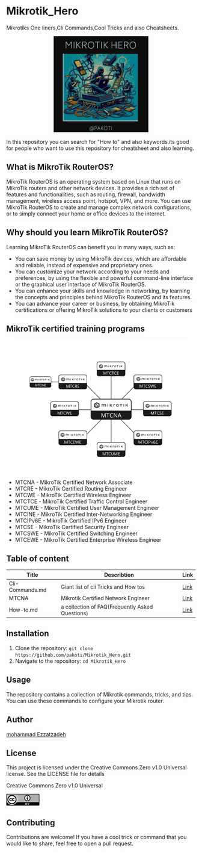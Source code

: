 # Mikrotik_Hero
Mikrotiks One liners,Cli Commands,Cool Tricks and also Cheatsheets.


<p align="center">
  <img src="https://github.com/pakoti/Mikrotik_Hero/blob/main/mIKROTIKHERO1.PNG" alt="mikrotik hero logo created by microsoft ai DALL-E" width=50% height=50%>
</p>

<p>In this repository you can search for "How to" and also keywords.its good for people who want to use this repository for cheatsheet and also learning.</p>

## What is MikroTik RouterOS?

<p>MikroTik RouterOS is an operating system based on Linux that runs on MikroTik routers and other network devices. It provides a rich set of features and functionalities, such as routing, firewall, bandwidth management, wireless access point, hotspot, VPN, and more. You can use MikroTik RouterOS to create and manage complex network configurations, or to simply connect your home or office devices to the internet.</p>

## Why should you learn MikroTik RouterOS?

Learning MikroTik RouterOS can benefit you in many ways, such as:
<ul>
<li>You can save money by using MikroTik devices, which are affordable and reliable, instead of expensive and proprietary ones.</li>
<li>You can customize your network according to your needs and preferences, by using the flexible and powerful command-line interface or the graphical user interface of MikroTik RouterOS.</li>
<li>You can enhance your skills and knowledge in networking, by learning the concepts and principles behind MikroTik RouterOS and its features.</li>
<li>You can advance your career or business, by obtaining MikroTik certifications or offering MikroTik solutions to your clients or customers</li>
</ul>

## MikroTik certified training programs

<p align="center">
  <img src="https://github.com/pakoti/Mikrotik_Hero/blob/main/mikrotik-certs.PNG" alt="mikrotik Certification">
</p>

<ul>
<li>MTCNA - MikroTik Certified Network Associate</li>
<li>MTCRE - MikroTik Certified Routing Engineer</li>
<li>MTCWE - MikroTik Certified Wireless Engineer</li>
<li>MTCTCE - MikroTik Certified Traffic Control Engineer</li>
<li>MTCUME - MikroTik Certified User Management Engineer</li>
<li>MTCINE - MikroTik Certified Inter-Networking Engineer</li>
<li>MTCIPv6E - MikroTik Certified IPv6 Engineer</li>
<li>MTCSE - MikroTik Certified Security Engineer</li>
<li>MTCSWE - MikroTik Certified Switching Engineer</li>
<li>MTCEWE - MikroTik Certified Enterprise Wireless Engineer</li>
</ul>





## Table of content
|Title|Describtion|Link|
|---|---|---|
|Cli-Commands.md|Giant list of cli Tricks and How tos| <a href="https://github.com/pakoti/Mikrotik_Hero/blob/main/Cli-commands.md">Link</a>|
|MTCNA|Mikrotik Certified Network Engineer|<a href="https://github.com/pakoti/Mikrotik_Hero/blob/main/MTCNA/README.MD">Link</a>|
|How-to.md|a collection of FAQ(Frequently Asked Questions)| <a href="https://github.com/pakoti/Mikrotik_Hero/blob/main/How-to.md">Link</a>|




## Installation

1. Clone the repository: `git clone https://github.com/pakoti/Mikrotik_Hero.git`
2. Navigate to the repository: `cd Mikrotik_Hero`

## Usage

The repository contains a collection of Mikrotik commands, tricks, and tips. You can use these commands to configure your Mikrotik router.


## Author
[mohammad Ezzatzadeh](https://github.com/pakoti)

## License
This project is licensed under the Creative Commons Zero v1.0 Universal license. See the LICENSE file for details

Creative Commons Zero v1.0 Universal

<img src=88x31.png>

## Contributing

Contributions are welcome! If you have a cool trick or command that you would like to share, feel free to open a pull request.